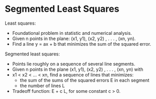 # Segmented Least Squares

Least squares:
- Foundational problem in statistic and numerical analysis.
- Given n points in the plane:  (x1, y1), (x2, y2) , . . . , (xn, yn).
- Find a line y = ax + b that minimizes the sum of the squared error.

Segmented least squares:
- Points lie roughly on a sequence of several line segments.
- Given n points in the plane (x1, y1), (x2, y2) , . . . , (xn, yn) with 
- x1 < x2 < ... < xn, find a sequence of lines that minimizes:
  - the sum of the sums of the squared errors E in each segment
  - the number of lines L
- Tradeoff function:  E + c L, for some constant c > 0.
